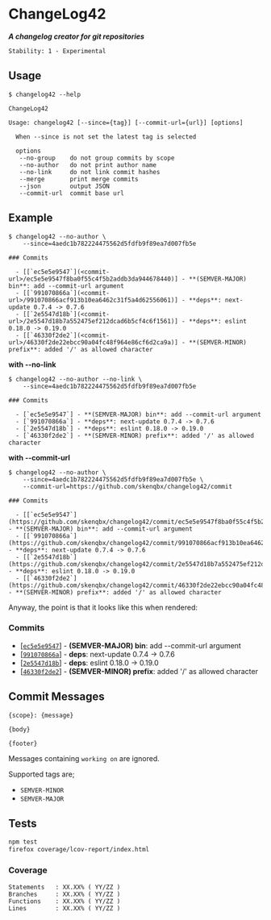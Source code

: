 # ChangeLog42

**_A changelog creator for git repositories_**

```
Stability: 1 - Experimental
```

## Usage

```
$ changelog42 --help

ChangeLog42

Usage: changelog42 [--since={tag}] [--commit-url={url}] [options]

  When --since is not set the latest tag is selected

  options
   --no-group    do not group commits by scope
   --no-author   do not print author name
   --no-link     do not link commit hashes
   --merge       print merge commits
   --json        output JSON
   --commit-url  commit base url
```

## Example

```
$ changelog42 --no-author \
    --since=4aedc1b782224475562d5fdfb9f89ea7d007fb5e

### Commits

  - [[`ec5e5e9547`](<commit-url>/ec5e5e9547f8ba0f55c4f5b2addb3da944678440)] - **(SEMVER-MAJOR) bin**: add --commit-url argument
  - [[`991070866a`](<commit-url>/991070866acf913b10ea6462c31f5a4d62556061)] - **deps**: next-update 0.7.4 -> 0.7.6
  - [[`2e5547d18b`](<commit-url>/2e5547d18b7a552475ef212dcad6b5cf4c6f1561)] - **deps**: eslint 0.18.0 -> 0.19.0
  - [[`46330f2de2`](<commit-url>/46330f2de22ebcc90a04fc48f964e86cf6d2ca9a)] - **(SEMVER-MINOR) prefix**: added '/' as allowed character
```

**with --no-link**

```
$ changelog42 --no-author --no-link \
    --since=4aedc1b782224475562d5fdfb9f89ea7d007fb5e

### Commits

  - [`ec5e5e9547`] - **(SEMVER-MAJOR) bin**: add --commit-url argument
  - [`991070866a`] - **deps**: next-update 0.7.4 -> 0.7.6
  - [`2e5547d18b`] - **deps**: eslint 0.18.0 -> 0.19.0
  - [`46330f2de2`] - **(SEMVER-MINOR) prefix**: added '/' as allowed character
```

**with --commit-url**

```
$ changelog42 --no-author \
    --since=4aedc1b782224475562d5fdfb9f89ea7d007fb5e \
    --commit-url=https://github.com/skenqbx/changelog42/commit

### Commits

  - [[`ec5e5e9547`](https://github.com/skenqbx/changelog42/commit/ec5e5e9547f8ba0f55c4f5b2addb3da944678440)] - **(SEMVER-MAJOR) bin**: add --commit-url argument
  - [[`991070866a`](https://github.com/skenqbx/changelog42/commit/991070866acf913b10ea6462c31f5a4d62556061)] - **deps**: next-update 0.7.4 -> 0.7.6
  - [[`2e5547d18b`](https://github.com/skenqbx/changelog42/commit/2e5547d18b7a552475ef212dcad6b5cf4c6f1561)] - **deps**: eslint 0.18.0 -> 0.19.0
  - [[`46330f2de2`](https://github.com/skenqbx/changelog42/commit/46330f2de22ebcc90a04fc48f964e86cf6d2ca9a)] - **(SEMVER-MINOR) prefix**: added '/' as allowed character
```

Anyway, the point is that it looks like this when rendered:

### Commits

  - [[`ec5e5e9547`](https://github.com/skenqbx/changelog42/commit/ec5e5e9547f8ba0f55c4f5b2addb3da944678440)] - **(SEMVER-MAJOR) bin**: add --commit-url argument
  - [[`991070866a`](https://github.com/skenqbx/changelog42/commit/991070866acf913b10ea6462c31f5a4d62556061)] - **deps**: next-update 0.7.4 -> 0.7.6
  - [[`2e5547d18b`](https://github.com/skenqbx/changelog42/commit/2e5547d18b7a552475ef212dcad6b5cf4c6f1561)] - **deps**: eslint 0.18.0 -> 0.19.0
  - [[`46330f2de2`](https://github.com/skenqbx/changelog42/commit/46330f2de22ebcc90a04fc48f964e86cf6d2ca9a)] - **(SEMVER-MINOR) prefix**: added '/' as allowed character

## Commit Messages

```
{scope}: {message}

{body}

{footer}
```

Messages containing `working on` are ignored.

Supported tags are;

 - `SEMVER-MINOR`
 - `SEMVER-MAJOR`

## Tests

```bash
npm test
firefox coverage/lcov-report/index.html
```

### Coverage

```
Statements   : XX.XX% ( YY/ZZ )
Branches     : XX.XX% ( YY/ZZ )
Functions    : XX.XX% ( YY/ZZ )
Lines        : XX.XX% ( YY/ZZ )
```
